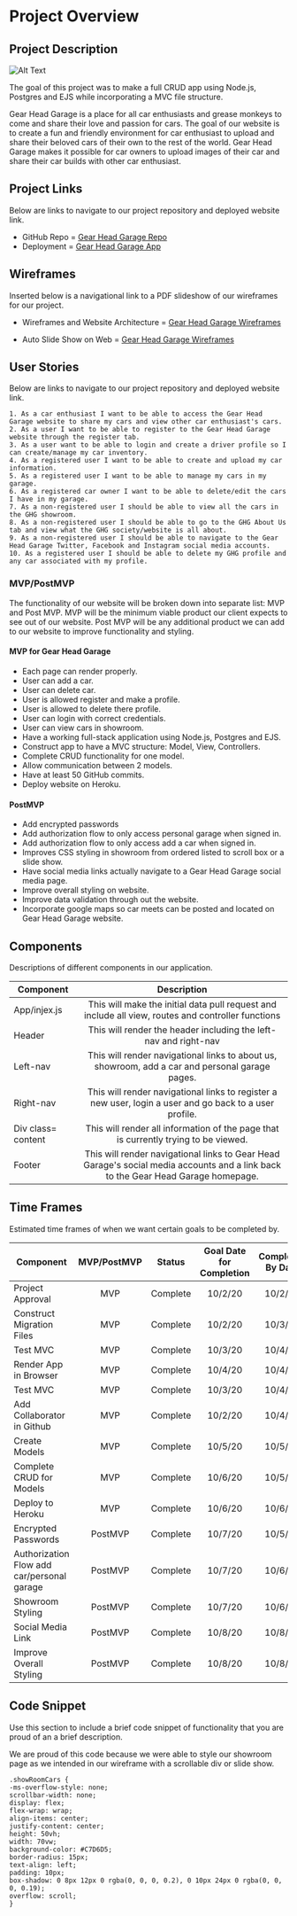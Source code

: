 # Project Overview


## Project Description
![Alt Text](https://i.imgur.com/FK2AmTQ.gif)

The goal of this project was to make a full CRUD app using Node.js, Postgres and EJS while incorporating a MVC file structure.  

Gear Head Garage is a place for all car enthusiasts and grease monkeys to come and share their love and passion for cars. The goal of our website is to create a fun and friendly environment for car enthusiast to upload and share their beloved cars of their own to the rest of the world. Gear Head Garage makes it possible for car owners to upload images of their car and share their car builds with other car enthusiast. 

## Project Links

Below are links to navigate to our project repository and deployed website link. 

- GitHub Repo = [Gear Head Garage Repo](https://github.com/JGeorgos24/GearHeadGarage)
- Deployment = [Gear Head Garage App](https://gearheadgarage-app.herokuapp.com/cars) 

## Wireframes

Inserted below is a navigational link to a PDF slideshow of our wireframes for our project.

- Wireframes and Website Architecture = [Gear Head Garage Wireframes](https://docs.google.com/presentation/d/1_BFz0_28KXCFrs8RDh_PVk9y6f5yklLjPDWCd1eebL0/edit?usp=sharing)

- Auto Slide Show on Web = [Gear Head Garage Wireframes](https://docs.google.com/presentation/d/e/2PACX-1vRwzvQqAHfRAWssQN394EjXMelpak71GS_NRatu-TyPJBKctVNXzIgBPNqiKlUGprOtDlNFYDcYUC89/pub?start=true&loop=true&delayms=30000)


## User Stories

Below are links to navigate to our project repository and deployed website link. 

	1. As a car enthusiast I want to be able to access the Gear Head Garage website to share my cars and view other car enthusiast's cars.
	2. As a user I want to be able to register to the Gear Head Garage website through the register tab.
	3. As a user want to be able to login and create a driver profile so I can create/manage my car inventory.
	4. As a registered user I want to be able to create and upload my car information. 
	5. As a registered user I want to be able to manage my cars in my garage. 
	6. As a registered car owner I want to be able to delete/edit the cars I have in my garage. 
	7. As a non-registered user I should be able to view all the cars in the GHG showroom.
	8. As a non-registered user I should be able to go to the GHG About Us tab and view what the GHG society/website is all about.
	9. As a non-registered user I should be able to navigate to the Gear Head Garage Twitter, Facebook and Instagram social media accounts. 
    10. As a registered user I should be able to delete my GHG profile and any car associated with my profile. 


### MVP/PostMVP 

The functionality of our website will be broken down into separate list: MVP and Post MVP. MVP will be the minimum viable product our client expects to see out of our website. Post MVP will be any additional product we can add to our website to improve functionality and styling.


#### MVP for Gear Head Garage
- Each page can render properly.
- User can add a car. 
- User can delete car.
- User is allowed register and make a profile.
- User is allowed to delete there profile.
- User can login with correct credentials.
- User can view cars in showroom.
- Have a working full-stack application using Node.js, Postgres and EJS.
- Construct app to have a MVC structure: Model, View, Controllers.
- Complete CRUD functionality for one model. 
- Allow communication between 2 models.
- Have at least 50 GitHub commits.
- Deploy website on Heroku.


#### PostMVP 
- Add encrypted passwords
- Add authorization flow to only access personal garage when signed in.
- Add authorization flow to only access add a car when signed in.
- Improves CSS styling in showroom from ordered listed to scroll box or a slide show. 
- Have social media links actually navigate to a Gear Head Garage social media page.
- Improve overall styling on website.
- Improve data validation through out the website. 
- Incorporate google maps so car meets can be posted and located on Gear Head Garage website.

## Components
Descriptions of different components in our application. 

| Component | Description | 
| --- | :---: | 
| App/injex.js | This will make the initial data pull request and include all view, routes and controller functions| 
| Header | This will render the header including the left-nav and right-nav |
| Left-nav | This will render navigational links to about us, showroom, add a car and personal garage pages. | 
| Right-nav | This will render navigational links to register a new user, login a user and go back to a user profile. |
| Div class= content | This will render all information of the page that is currently trying to be viewed. |
| Footer | This will render navigational links to Gear Head Garage's social media accounts and a link back to the Gear Head Garage homepage. | 

## Time Frames

Estimated time frames of when we want certain goals to be completed by. 

| Component | MVP/PostMVP | Status | Goal Date for Completion |Completed By Date |
| --- | :---: | :---: | :---: | :---: |
| Project Approval | MVP | Complete | 10/2/20 | 10/2/20 |
| Construct Migration Files | MVP | Complete | 10/2/20 | 10/3/20 |
| Test MVC  | MVP | Complete | 10/3/20 | 10/4/20 |
| Render App in Browser | MVP | Complete | 10/4/20 | 10/4/20 |
| Test MVC  | MVP | Complete | 10/3/20 | 10/4/20 |
| Add Collaborator in Github | MVP | Complete | 10/2/20 | 10/4/20 |
| Create Models  | MVP | Complete | 10/5/20 | 10/5/20 |
| Complete CRUD for Models  | MVP | Complete | 10/6/20 | 10/5/20 |
| Deploy to Heroku  | MVP | Complete | 10/6/20 | 10/6/20 |
| Encrypted Passwords  | PostMVP | Complete | 10/7/20 | 10/5/20 |
| Authorization Flow add car/personal garage  | PostMVP | Complete | 10/7/20 | 10/6/20 |
| Showroom Styling  | PostMVP | Complete | 10/7/20 | 10/6/20 |
| Social Media Link | PostMVP | Complete | 10/8/20 | 10/8/20 |
| Improve Overall Styling | PostMVP | Complete | 10/8/20 | 10/8/20 |


## Code Snippet

Use this section to include a brief code snippet of functionality that you are proud of an a brief description.   

We are proud of this code because we were able to style our showroom page as we intended in our wireframe with a scrollable div or slide show. 

```
.showRoomCars {
-ms-overflow-style: none;
scrollbar-width: none;
display: flex;
flex-wrap: wrap;
align-items: center;
justify-content: center;
height: 50vh;
width: 70vw;
background-color: #C7D6D5;
border-radius: 15px;
text-align: left;
padding: 10px;
box-shadow: 0 8px 12px 0 rgba(0, 0, 0, 0.2), 0 10px 24px 0 rgba(0, 0, 0, 0.19);
overflow: scroll;
}
```

